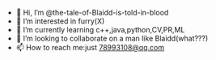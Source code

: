 - 👋 Hi, I’m @the-tale-of-Blaidd-is-told-in-blood
- 👀 I’m interested in furry(X)
- 🌱 I’m currently learning c++,java,python,CV,PR,ML
- 💞️ I’m looking to collaborate on a man like Blaidd(what???)
- 📫 How to reach me:just 78993108@qq.com

<!---
the-tale-of-Blaidd-is-told-in-blood/the-tale-of-Blaidd-is-told-in-blood is a ✨ special ✨ repository because its `README.md` (this file) appears on your GitHub profile.
You can click the Preview link to take a look at your changes.
--->
